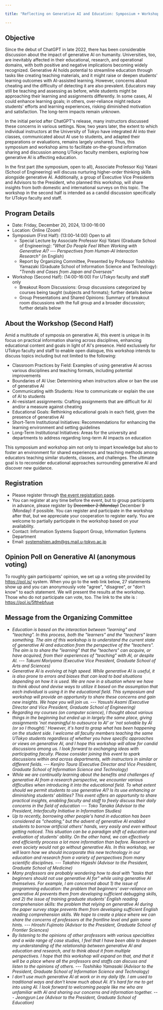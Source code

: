 ```yaml
---

title: "Reflecting on Generative AI and Education: Symposium + Workshop for the University of Tokyo Faculty and Staff"

---
```


## Objective

Since the debut of ChatGPT in late 2022, there has been considerable discussion about the impact of generative AI on humanity. Universities, too, are inevitably affected in their educational, research, and operational domains, with both positive and negative implications becoming widely recognized. Generative AI holds potential to streamline education through tasks like creating teaching materials, and it might raise or deepen students' learning outcomes with AI-assisted learning. However, concerns about cheating and the difficulty of detecting it are also prevalent. Educators may still be teaching and assessing as before, while students might be approaching their learning and assignments differently. In some cases, AI could enhance learning goals; in others, over-reliance might reduce students' efforts and learning experiences, risking diminished motivation and satisfaction. The long-term impacts remain unknown.

In the initial period after ChatGPT's release, many instructors discussed these concerns in various settings. Now, two years later, the extent to which individual instructors at the University of Tokyo have integrated AI into their classes, communicated about AI use to students, and adapted their preparations or evaluations, remains largely unshared. Thus, this symposium and workshop aims to facilitate on-the-ground information sharing and discussion among UTokyo faculty members, exploring how generative AI is affecting education.

In the first part (the symposium, open to all), Associate Professor Koji Yatani (School of Engineering) will discuss nurturing higher-order thinking skills alongside generative AI. Additionally, a group of Executive Vice Presidents and Advisors to the President, who planned this workshop, will share insights from both domestic and international surveys on this topic. The workshop in the second half is intended as a candid discussion specifically for UTokyo faculty and staff.

## Program Details

* Date: Friday, December 20, 2024, 13:00–16:00
* Location: Online (Zoom)
* Symposium (First Half): (13:00–14:00) Open to all
  * Special Lecture by Associate Professor Koji Yatani (Graduate School of Engineering): _"What Do People Feel When Working with Generative AI? --- Perspectives from Human-AI Interaction Research"_ (in English)
  * Report by Organizing Committee, Presented by Professor Toshihiko Yamazaki (Graduate School of Information Science and Technology): _"Trends and Cases from Japan and Overseas"_
* Workshop (Second Half): (14:00–16:00) For UTokyo faculty and staff only
  * Breakout Room Discussions: Group discussions categorized by courses being taught (subjects and formats); further details below
  * Group Presentations and Shared Opinions: Summary of breakout room discussions with the full group and a broader discussion; further details below

## About the Workshop (Second Half)

Amid a multitude of symposia on generative AI, this event is unique in its focus on practical information sharing across disciplines, enhancing educational content and goals in light of AI's presence. Held exclusively for UTokyo faculty and staff to enable open dialogue, this workshop intends to discuss topics including but not limited to the following:

* Classroom Practices by Field: Examples of using generative AI across various disciplines and teaching formats, including potential improvements
* Boundaries of AI Use: Determining when instructors allow or ban the use of generative AI
* Communicating with Students: How to communicate or explain the use of AI to students
* AI-resistant assignments: Crafting assignments that are difficult for AI and/or a measure against cheating
* Educational Goals: Rethinking educational goals in each field, given the presence of generative AI
* Short-Term Institutional Initiatives: Recommendations for enhancing the learning environment and setting guidelines
* Long-Term Institutional Initiatives: Areas for the university and departments to address regarding long-term AI impacts on education

This symposium and workshop aim not only to impart knowledge but also to foster an environment for shared experiences and teaching methods among educators teaching similar students, classes, and challenges. The ultimate goal is to reconsider educational approaches surrounding generative AI and discover new guidance.

## Registration

* Please register through [the event registration page](https://forms.office.com/r/9YxpcArnta).
* You can register at any time before the event, but to group participants in advance, please register by <strike>December 2 (Monday)</strike> December 9 (Monday) if possible.  You can register and participate in the workshop after that, but we appreciate your cooperation to register early.  You are welcome to partially participate in the workshop based on your availability.
* Contact: Information Systems Support Group, Information Systems Department
* Email: systemshien.adm@gs.mail.u-tokyo.ac.jp

## Opinion Poll on Generative AI (anonymous voting)

To roughly gain participants' opinion, we set up a voting site provided by https://pol.is/ system. When you go to the web link below, 27 statements show up and you can anonymously vote "agree", "disagree", or "don't know" to each statement. We will present the results at the workshop. Those who do not participate can vote, too. 
The link to the site is : https://pol.is/5fthebfuue

## Message from the Organizing Committee

* _Education is based on the interaction between "learning" and "teaching". In this process, both the "learners" and the "teachers" learn something. The aim of this workshop is to understand the current state of generative AI and education from the perspective of the "teachers". The aim is to share the "learning" that the "teachers" can acquire, or have acquired, from their experiences of "teaching" with AI, or despite AI. --- Takumi Moriyama (Executive Vice President, Graduate School of Arts and Sciences)_
* _Generative AI is evolving at high speed. While generative AI is useful, it is also prone to errors and biases that can lead to bad situations depending on how it is used. We are now in a situation where we have to think about and devise ways to utilize it based on the assumption that each individual is using it in the educational field. This symposium and workshop will provide an opportunity to share these concerns and gain new insights. We hope you will join us. --- Yasushi Asami (Executive Director and Vice President, Graduate School of Engineering)_
* _Regarding my courses (on computer science), I thought about various things in the beginning but ended up in largely the same place, giving assignments 'not meaningful to outsource to AI' or 'not solvable by AI (or so I thought).' However, it's hard to grasp what has been happening on the student side. I welcome all faculty members teaching the same UTokyo students regardless of whether you have specific approaches or views on generative AI, and I hope this workshop will allow for candid discussions among us. I look forward to exchanging ideas with participating faculty. Please consider joining this event to spark discussions within and across departments, with instructors in similar or different fields. --- Kenjiro Taura (Executive Director and Vice President, Graduate School of Information Science and Technology)_
* _While we are continually learning about the benefits and challenges of generative AI from a research perspective, we encounter various difficulties when introducing it into the educational field. To what extent should we permit students to use generative AI? Is its use enhancing or diminishing students' abilities? This event offers an opportunity to share practical insights, enabling faculty and staff to freely discuss their daily concerns in the field of education --- Toko Tanaka (Advisor to the President, Interfaculty Initiative in Information Studies)_
* _Up to recently, borrowing other people's hand in education has been considered as "cheating,"  but the advent of generative AI enabled students to borrow artificial others' hands, very easily and even without getting noticed. This situation can be a paradigm shift of education and evaluation of students' ability. On the other hand, we can effectively and efficiently process a lot more information than before. Research or even society would not go without generative AIs. In this workshop, we will learn how we should incorporate this new technology in our education and research from a variety of perspectives from many scientific disciplines. --- Takahiro Higashi (Advisor to the President, Graduate School of Medicine)_
* _Many professors are probably wondering how to deal with "tasks that beginners should not use generative AI for" while using generative AI themselves. For example, I am concerned about 1) the issue of programming education: the problem that beginners' over-reliance on generative AI prevents them from developing sufficient debugging skills, and 2) the issue of training graduate students' English reading comprehension skills: the problem that relying on generative AI during the paper survey stage prevents them from developing sufficient English reading comprehension skills. We hope to create a place where we can share the concerns of professors at the frontline level and gain some hints. --- Hiroshi Fujimoto (Advisor to the President, Graduate School of Frontier Sciences)_
* _By listening to the opinions of other professors with various specialties and a wide range of case studies, I feel that I have been able to deepen my understanding of the relationship between generative AI and education and research, and to think about it from multiple perspectives. I hope that this workshop will expand on that, and that it will be a place where all the professors and staffs can discuss and listen to the opinions of others. --- Toshihiko Yamasaki (Advisor to the President, Graduate School of Information Science and Technology)_
* _I don't use much generative AI at work or in my daily life. I am used to traditional ways and don't know much about AI. It's hard for me to get into using AI. I look forward to welcoming people like me who are unfamiliar with AI and sharing our concerns and information together. --- Jeongyun Lee (Advisor to the President, Graduate School of Education)_
